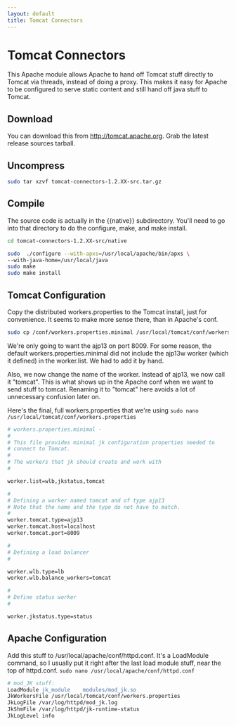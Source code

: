 ```yaml
---
layout: default
title: Tomcat Connectors
---
```

# Tomcat Connectors
This Apache module allows Apache to hand off Tomcat stuff directly to Tomcat via threads, instead of doing a proxy. This makes it easy for Apache to be configured to serve static content and still hand off java stuff to Tomcat.

## Download
You can download this from http://tomcat.apache.org.
Grab the latest release sources tarball.

## Uncompress
```bash
sudo tar xzvf tomcat-connectors-1.2.XX-src.tar.gz
```

## Compile
The source code is actually in the {{native}} subdirectory.  You'll need to go into that directory to do the configure, make, and make install.

```bash
cd tomcat-connectors-1.2.XX-src/native

sudo  ./configure --with-apxs=/usr/local/apache/bin/apxs \
--with-java-home=/usr/local/java
sudo make
sudo make install
```

## Tomcat Configuration
Copy the distributed workers.properties to the Tomcat install, just for convenience. It seems to make more sense there, than in Apache's conf.

```bash
sudo cp /conf/workers.properties.minimal /usr/local/tomcat/conf/workers.properties
```

We're only going to want the ajp13 on port 8009. For some reason, the default workers.properties.minimal did not include the ajp13w worker (which it defined) in the worker.list. We had to add it by hand.

Also, we now change the name of the worker.  Instead of ajp13, we now call it "tomcat".  This is what shows up in the Apache conf when we want to send stuff to tomcat.  Renaming it to "tomcat" here avoids a lot of unnecessary confusion later on.

Here's the final, full workers.properties that we're using
`sudo nano /usr/local/tomcat/conf/workers.properties`

```apache
# workers.properties.minimal -
#
# This file provides minimal jk configuration properties needed to
# connect to Tomcat.
#
# The workers that jk should create and work with
#

worker.list=wlb,jkstatus,tomcat

#
# Defining a worker named tomcat and of type ajp13
# Note that the name and the type do not have to match.
#
worker.tomcat.type=ajp13
worker.tomcat.host=localhost
worker.tomcat.port=8009

#
# Defining a load balancer
#

worker.wlb.type=lb
worker.wlb.balance_workers=tomcat

#
# Define status worker
#

worker.jkstatus.type=status
```

## Apache Configuration
Add this stuff to /usr/local/apache/conf/httpd.conf. It's a LoadModule command, so I usually put it right after the last load module stuff, near the top of httpd.conf.
`sudo nano /usr/local/apache/conf/httpd.conf`

```apache
# mod_JK stuff:
LoadModule jk_module    modules/mod_jk.so
JkWorkersFile /usr/local/tomcat/conf/workers.properties
JkLogFile /var/log/httpd/mod_jk.log
JkShmFile /var/log/httpd/jk-runtime-status
JkLogLevel info
```
